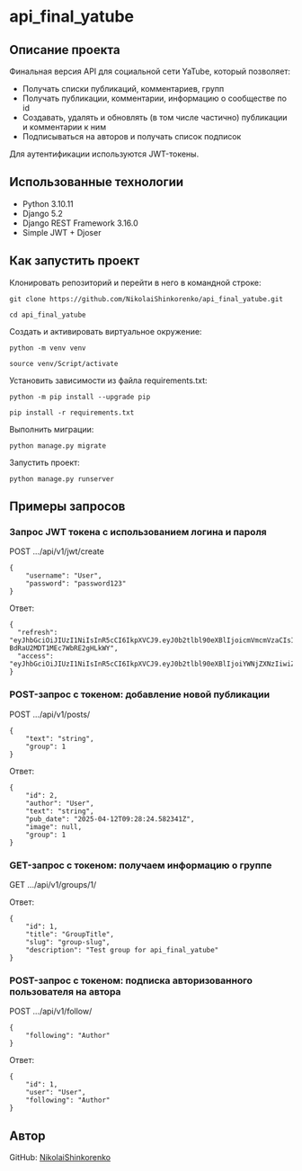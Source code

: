 # api_final_yatube

## Описание проекта
Финальная версия API для социальной сети YaTube, который позволяет:
- Получать списки публикаций, комментариев, групп
- Получать публикации, комментарии, информацию о сообществе по id
- Создавать, удалять и обновлять (в том числе частично) публикации и комментарии к ним
- Подписываться на авторов и получать список подписок

Для аутентификации используются JWT-токены.

## Использованные технологии
- Python 3.10.11
- Django 5.2 
- Django REST Framework 3.16.0
- Simple JWT + Djoser

## Как запустить проект

Клонировать репозиторий и перейти в него в командной строке:

```
git clone https://github.com/NikolaiShinkorenko/api_final_yatube.git
```

```
cd api_final_yatube
```

Cоздать и активировать виртуальное окружение:

```
python -m venv venv
```

```
source venv/Script/activate
```

Установить зависимости из файла requirements.txt:

```
python -m pip install --upgrade pip
```

```
pip install -r requirements.txt
```

Выполнить миграции:

```
python manage.py migrate
```

Запустить проект:

```
python manage.py runserver
```

## Примеры запросов

### Запрос JWT токена с использованием логина и пароля

POST .../api/v1/jwt/create
```
{
    "username": "User",
    "password": "password123"
}
```

Ответ:
```
{
  "refresh": "eyJhbGciOiJIUzI1NiIsInR5cCI6IkpXVCJ9.eyJ0b2tlbl90eXBlIjoicmVmcmVzaCIsImV4cCI6MTc0NDUzNTU4OCwiaWF0IjoxNzQ0NDQ5MTg4LCJqdGkiOiI1YzEzMmZhYTVhZDI0ZTY0YWNmODQ1YTEzZjlkZmQwZCIsInVzZXJfaWQiOjF9.4YXfGEcV7NDbzsp45-BdRaU2MDT1MEc7WbRE2gHLkWY",
  "access": "eyJhbGciOiJIUzI1NiIsInR5cCI6IkpXVCJ9.eyJ0b2tlbl90eXBlIjoiYWNjZXNzIiwiZXhwIjoxNzQ0NTM1NTg4LCJpYXQiOjE3NDQ0NDkxODgsImp0aSI6IjFhMzA3ZTM5Y2NlODRjNjZhMDQ2MDc0MjhhMmZjMzRhIiwidXNlcl9pZCI6MX0.6zqvrY_knM17zlUKmtUgvyRAAv5rekuKyz4Bnz7j7Wo"
}
```

### POST-запрос с токеном: добавление новой публикации

POST .../api/v1/posts/

```
{
    "text": "string",
    "group": 1
}
```

Ответ:
```
{
    "id": 2,
    "author": "User",
    "text": "string",
    "pub_date": "2025-04-12T09:28:24.582341Z",
    "image": null,
    "group": 1
}
```

### GET-запрос с токеном: получаем информацию о группе 
GET .../api/v1/groups/1/

Ответ:
```
{
    "id": 1,
    "title": "GroupTitle",
    "slug": "group-slug",
    "description": "Test group for api_final_yatube"
}
```

### POST-запрос с токеном: подписка авторизованного пользователя на автора
POST .../api/v1/follow/
```
{
    "following": "Author"
}
```

Ответ:
```
{
    "id": 1,
    "user": "User",
    "following": "Author"
}
```

## Автор
GitHub: [NikolaiShinkorenko](https://github.com/NikolaiShinkorenko)